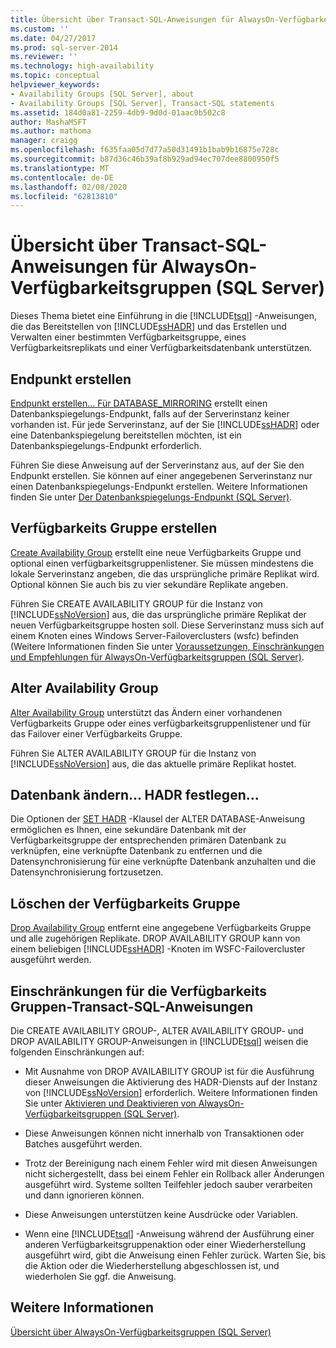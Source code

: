 ```yaml
---
title: Übersicht über Transact-SQL-Anweisungen für AlwaysOn-Verfügbarkeitsgruppen (SQL Server) | Microsoft-Dokumentation
ms.custom: ''
ms.date: 04/27/2017
ms.prod: sql-server-2014
ms.reviewer: ''
ms.technology: high-availability
ms.topic: conceptual
helpviewer_keywords:
- Availability Groups [SQL Server], about
- Availability Groups [SQL Server], Transact-SQL statements
ms.assetid: 184d0a81-2259-4db9-9d0d-01aac0b502c8
author: MashaMSFT
ms.author: mathoma
manager: craigg
ms.openlocfilehash: f635faa05d7d77a50d31491b1bab9b16875e728c
ms.sourcegitcommit: b87d36c46b39af8b929ad94ec707dee8800950f5
ms.translationtype: MT
ms.contentlocale: de-DE
ms.lasthandoff: 02/08/2020
ms.locfileid: "62813810"
---
```

# <a name="overview-of-transact-sql-statements-for-alwayson-availability-groups-sql-server"></a>Übersicht über Transact-SQL-Anweisungen für AlwaysOn-Verfügbarkeitsgruppen (SQL Server)
  Dieses Thema bietet eine Einführung in die [!INCLUDE[tsql](../../../includes/tsql-md.md)] -Anweisungen, die das Bereitstellen von [!INCLUDE[ssHADR](../../../includes/sshadr-md.md)] und das Erstellen und Verwalten einer bestimmten Verfügbarkeitsgruppe, eines Verfügbarkeitsreplikats und einer Verfügbarkeitsdatenbank unterstützen.  
  
  
##  <a name="CreateEndpoint"></a>Endpunkt erstellen  
 [Endpunkt erstellen... Für DATABASE_MIRRORING](/sql/t-sql/statements/create-endpoint-transact-sql) erstellt einen Datenbankspiegelungs-Endpunkt, falls auf der Serverinstanz keiner vorhanden ist. Für jede Serverinstanz, auf der Sie [!INCLUDE[ssHADR](../../../includes/sshadr-md.md)] oder eine Datenbankspiegelung bereitstellen möchten, ist ein Datenbankspiegelungs-Endpunkt erforderlich.  
  
 Führen Sie diese Anweisung auf der Serverinstanz aus, auf der Sie den Endpunkt erstellen. Sie können auf einer angegebenen Serverinstanz nur einen Datenbankspiegelungs-Endpunkt erstellen. Weitere Informationen finden Sie unter [Der Datenbankspiegelungs-Endpunkt &#40;SQL Server&#41;](../../database-mirroring/the-database-mirroring-endpoint-sql-server.md).  
  
##  <a name="CreateAG"></a>Verfügbarkeits Gruppe erstellen  
 [Create Availability Group](/sql/t-sql/statements/create-availability-group-transact-sql) erstellt eine neue Verfügbarkeits Gruppe und optional einen verfügbarkeitsgruppenlistener. Sie müssen mindestens die lokale Serverinstanz angeben, die das ursprüngliche primäre Replikat wird. Optional können Sie auch bis zu vier sekundäre Replikate angeben.  
  
 Führen Sie CREATE AVAILABILITY GROUP für die Instanz von [!INCLUDE[ssNoVersion](../../../includes/ssnoversion-md.md)] aus, die das ursprüngliche primäre Replikat der neuen Verfügbarkeitsgruppe hosten soll. Diese Serverinstanz muss sich auf einem Knoten eines Windows Server-Failoverclusters (wsfc) befinden (Weitere Informationen finden Sie unter [Voraussetzungen, Einschränkungen und Empfehlungen für AlwaysOn-Verfügbarkeitsgruppen &#40;SQL Server&#41;](prereqs-restrictions-recommendations-always-on-availability.md).  
  
##  <a name="AlterAG"></a>Alter Availability Group  
 [Alter Availability Group](/sql/t-sql/statements/alter-availability-group-transact-sql) unterstützt das Ändern einer vorhandenen Verfügbarkeits Gruppe oder eines verfügbarkeitsgruppenlistener und für das Failover einer Verfügbarkeits Gruppe.  
  
 Führen Sie ALTER AVAILABILITY GROUP für die Instanz von [!INCLUDE[ssNoVersion](../../../includes/ssnoversion-md.md)] aus, die das aktuelle primäre Replikat hostet.  
  
##  <a name="AlterDb"></a>Datenbank ändern... HADR festlegen...  
 Die Optionen der [SET HADR](/sql/t-sql/statements/alter-database-transact-sql-set-hadr) -Klausel der ALTER DATABASE-Anweisung ermöglichen es Ihnen, eine sekundäre Datenbank mit der Verfügbarkeitsgruppe der entsprechenden primären Datenbank zu verknüpfen, eine verknüpfte Datenbank zu entfernen und die Datensynchronisierung für eine verknüpfte Datenbank anzuhalten und die Datensynchronisierung fortzusetzen.  
  
##  <a name="DropAG"></a>Löschen der Verfügbarkeits Gruppe  
 [Drop Availability Group](/sql/t-sql/statements/drop-availability-group-transact-sql) entfernt eine angegebene Verfügbarkeits Gruppe und alle zugehörigen Replikate. DROP AVAILABILITY GROUP kann von einem beliebigen [!INCLUDE[ssHADR](../../../includes/sshadr-md.md)] -Knoten im WSFC-Failovercluster ausgeführt werden.  
  
##  <a name="Restrictions"></a>Einschränkungen für die Verfügbarkeits Gruppen-Transact-SQL-Anweisungen  
 Die CREATE AVAILABILITY GROUP-, ALTER AVAILABILITY GROUP- und DROP AVAILABILITY GROUP-Anweisungen in [!INCLUDE[tsql](../../../includes/tsql-md.md)] weisen die folgenden Einschränkungen auf:  
  
-   Mit Ausnahme von DROP AVAILABILITY GROUP ist für die Ausführung dieser Anweisungen die Aktivierung des HADR-Diensts auf der Instanz von [!INCLUDE[ssNoVersion](../../../includes/ssnoversion-md.md)] erforderlich. Weitere Informationen finden Sie unter [Aktivieren und Deaktivieren von AlwaysOn-Verfügbarkeitsgruppen &#40;SQL Server&#41;](enable-and-disable-always-on-availability-groups-sql-server.md).  
  
-   Diese Anweisungen können nicht innerhalb von Transaktionen oder Batches ausgeführt werden.  
  
-   Trotz der Bereinigung nach einem Fehler wird mit diesen Anweisungen nicht sichergestellt, dass bei einem Fehler ein Rollback aller Änderungen ausgeführt wird. Systeme sollten Teilfehler jedoch sauber verarbeiten und dann ignorieren können.  
  
-   Diese Anweisungen unterstützen keine Ausdrücke oder Variablen.  
  
-   Wenn eine [!INCLUDE[tsql](../../../includes/tsql-md.md)] -Anweisung während der Ausführung einer anderen Verfügbarkeitsgruppenaktion oder einer Wiederherstellung ausgeführt wird, gibt die Anweisung einen Fehler zurück. Warten Sie, bis die Aktion oder die Wiederherstellung abgeschlossen ist, und wiederholen Sie ggf. die Anweisung.  
  
## <a name="see-also"></a>Weitere Informationen  
 [Übersicht über AlwaysOn-Verfügbarkeitsgruppen &#40;SQL Server&#41;](overview-of-always-on-availability-groups-sql-server.md)  
  
  
